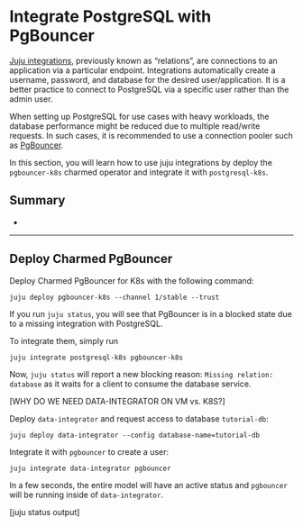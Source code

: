 # Integrate PostgreSQL with PgBouncer


[Juju integrations](https://juju.is/docs/sdk/integration?_gl=1*1vu8j91*_gcl_au*ODEzODE4NzE2LjE3MTc0MTcxNzQ.*_ga*MTEyNTQ0MjIwMi4xNzIxMTI4MjY1*_ga_5LTL1CNEJM*MTcyMjAwNjUxMy4zNy4xLjE3MjIwMDc3NzYuNTkuMC4w), previously known as “relations”, are connections to an application via a particular endpoint. Integrations automatically create a username, password, and database for the desired user/application. It is a better practice to connect to PostgreSQL via a specific user rather than the admin user.

When setting up PostgreSQL for use cases with heavy workloads, the database performance might be reduced due to multiple read/write requests. In such cases, it is recommended to use a connection pooler such as [PgBouncer]().

In this section, you will learn how to use juju integrations by deploy the `pgbouncer-k8s` charmed operator and integrate it with `postgresql-k8s`.

## Summary
* 


---

## Deploy Charmed PgBouncer

Deploy Charmed PgBouncer for K8s with the following command:

```shell
juju deploy pgbouncer-k8s --channel 1/stable --trust
```

If you run `juju status`, you will see that PgBouncer is in a blocked state due to a missing integration with PostgreSQL.

To integrate them, simply run

```shell
juju integrate postgresql-k8s pgbouncer-k8s
```

Now, `juju status` will report a new blocking reason:  `Missing relation: database` as it waits for a client to consume the database service.

[WHY DO WE NEED DATA-INTEGRATOR ON VM vs. K8S?] 

Deploy `data-integrator` and request access to database `tutorial-db`:

```shell
juju deploy data-integrator --config database-name=tutorial-db
```

Integrate it with `pgbouncer` to create a user:
```shell
juju integrate data-integrator pgbouncer
```

In a few seconds, the entire model will have an active status and `pgbouncer` will be running inside of `data-integrator`.

[juju status output]